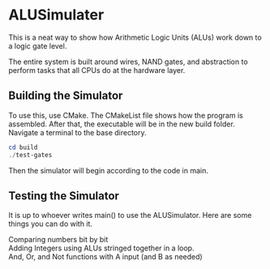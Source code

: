 # ALUSimulater

This is a neat way to show how Arithmetic Logic Units (ALUs) work down to a logic gate level.

The entire system is built around wires, NAND gates, and abstraction to perform tasks that all CPUs do at the hardware layer.  

## Building the Simulator
To use this, use CMake. The CMakeList file shows how the program is assembled. After that, the executable will be in the new build folder.
Navigate a terminal to the base directory.

```ps1
cd build
./test-gates
```
Then the simulator will begin according to the code in main.

## Testing the Simulator
It is up to whoever writes main() to use the ALUSimulator. Here are some things you can do with it.

Comparing numbers bit by bit  
Adding Integers using ALUs stringed together in a loop.  
And, Or, and Not functions with A input (and B as needed)  
